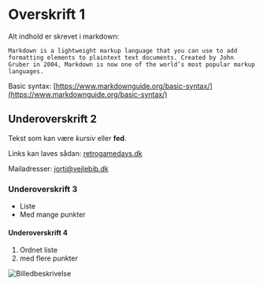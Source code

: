 <!-- BEGIN ARISE ------------------------------
Title:: "Arkaden Vender Tilbage!"

Author:: "Retro Game Days"
Description:: "Beskrivelse"
Language:: "dk"
Thumbnail:: ""
Published Date:: "2025-05-02"
Modified Date:: "2025-05-02"

---- END ARISE \\ DO NOT MODIFY THIS LINE ---->

# Overskrift 1

Alt indhold er skrevet i markdown:

```
Markdown is a lightweight markup language that you can use to add formatting elements to plaintext text documents. Created by John Gruber in 2004, Markdown is now one of the world’s most popular markup languages.
```

Basic syntax: [https://www.markdownguide.org/basic-syntax/](https://www.markdownguide.org/basic-syntax/)

## Underoverskrift 2

Tekst som kan være *kursiv* eller **fed**.

Links kan laves sådan: [retrogamedays.dk](retrogamedays.dk "Valgfri tooltip")

Mailadresser: <jorti@vejlebib.dk>

### Underoverskrift 3
 - Liste
 - Med mange punkter

#### Underoverskrift 4
1. Ordnet liste
2. med flere punkter

![](/config/logo.png "Billedbeskrivelse")

